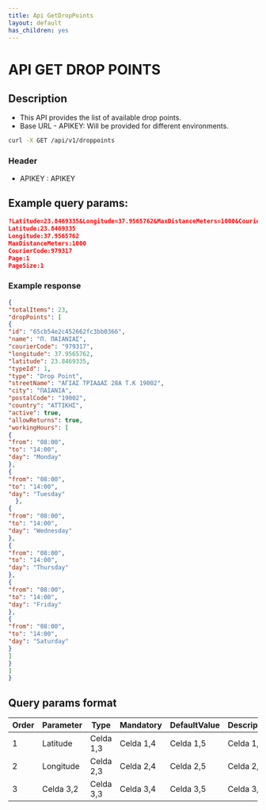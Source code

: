 ```yaml
---
title: Api GetDropPoints
layout: default
has_children: yes
---
```


# API GET DROP POINTS

## Description

* This API provides the list of available drop points. 
* Base URL - APIKEY: Will be provided for different environments.

```bash
curl -X GET /api/v1/droppoints
```
###  Header 
* APIKEY : APIKEY

## Example query params:

```json
?Latitude=23.8469335&Longitude=37.9565762&MaxDistanceMeters=1000&CourierCode=979317&Page=1&PageSize=1
Latitude:23.8469335
Longitude:37.9565762
MaxDistanceMeters:1000
CourierCode:979317
Page:1
PageSize:1
```

### Example response

```json
{
"totalItems": 23,
"dropPoints": [
{
"id": "65cb54e2c452662fc3bb0366",
"name": "Π. ΠΑΙΑΝΙΑΣ",
"courierCode": "979317",
"longitude": 37.9565762,
"latitude": 23.8469335,
"typeId": 1,
"type": "Drop Point",
"streetName": "ΑΓΙΑΣ ΤΡΙΑΔΑΣ 28Α Τ.Κ 19002",
"city": "ΠΑΙΑΝΙΑ",
"postalCode": "19002",
"country": "ΑΤΤΙΚΗΣ",
"active": true,
"allowReturns": true,
"workingHours": [
{
"from": "08:00",
"to": "14:00",
"day": "Monday"
},
{
"from": "08:00",
"to": "14:00",
"day": "Tuesday"
  },
{
"from": "08:00",
"to": "14:00",
"day": "Wednesday"
},
{
"from": "08:00",
"to": "14:00",
"day": "Thursday"
},
{
"from": "08:00",
"to": "14:00",
"day": "Friday"
},
{
"from": "08:00",
"to": "14:00",
"day": "Saturday"
}
]
}
]
}
```

## Query params format

| Order        | Parameter    | Type         | Mandatory    | DefaultValue | Description  |
|--------------|--------------|--------------|--------------|--------------|--------------|
| 1   | Latitude    | Celda 1,3    | Celda 1,4    | Celda 1,5    | Celda 1,6    |
| 2    | Longitude    | Celda 2,3    | Celda 2,4    | Celda 2,5    | Celda 2,6    |
| 3    | Celda 3,2    | Celda 3,3    | Celda 3,4    | Celda 3,5    | Celda 3,6    |

